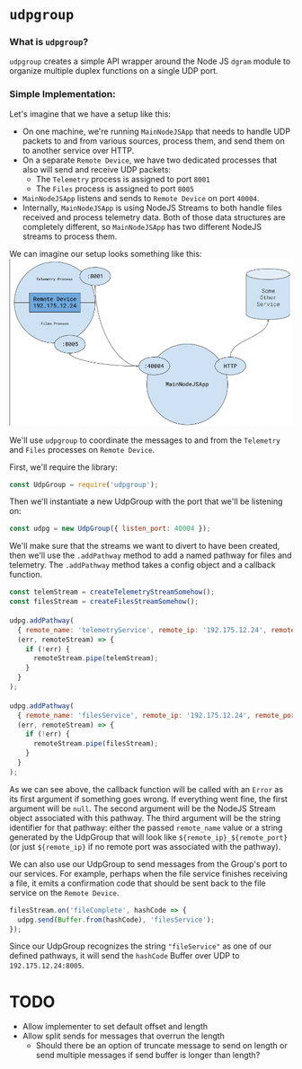 # `udpgroup`

### What is `udpgroup`?
`udpgroup` creates a simple API wrapper around the Node JS `dgram` module to organize multiple duplex functions on a single UDP port.

### Simple Implementation:

Let's imagine that we have a setup like this:
* On one machine, we're running `MainNodeJSApp` that needs to handle UDP packets to and from various sources, process them, and send them on to another service over HTTP.
* On a separate `Remote Device`, we have two dedicated processes that also will send and receive UDP packets:
  * The `Telemetry` process is assigned to port `8001`
  * The `Files` process is assigned to port `8005`
* `MainNodeJSApp` listens and sends to `Remote Device` on port `40004`.
* Internally, `MainNodeJSApp` is using NodeJS Streams to both handle files received and process telemetry data. Both of those data structures are completely different, so `MainNodeJSApp` has two different NodeJS streams to process them.

We can imagine our setup looks something like this:
<img src="./udpgroup_diagram.png">

We'll use `udpgroup` to coordinate the messages to and from the `Telemetry` and `Files` processes on `Remote Device`.

First, we'll require the library:
```js
const UdpGroup = require('udpgroup');
```

Then we'll instantiate a new UdpGroup with the port that we'll be listening on:
```js
const udpg = new UdpGroup({ listen_port: 40004 });
```

We'll make sure that the streams we want to divert to have been created, then we'll use the `.addPathway` method to add a named pathway for files and telemetry. The `.addPathway` method takes a config object and a callback function.
```js
const telemStream = createTelemetryStreamSomehow();
const filesStream = createFilesStreamSomehow();

udpg.addPathway(
  { remote_name: 'telemetryService', remote_ip: '192.175.12.24', remote_port: 8001 },
  (err, remoteStream) => {
    if (!err) {
      remoteStream.pipe(telemStream);
    }
  }
);

udpg.addPathway(
  { remote_name: 'filesService', remote_ip: '192.175.12.24', remote_port: 8005 },
  (err, remoteStream) => {
    if (!err) {
      remoteStream.pipe(filesStream);
    }
  }
);
```
As we can see above, the callback function will be called with an `Error` as its first argument if something goes wrong. If everything went fine, the first argument will be `null`. The second argument will be the NodeJS Stream object associated with this pathway. The third argument will be the string identifier for that pathway: either the passed `remote_name` value or a string generated by the UdpGroup that will look like `${remote_ip}_${remote_port}` (or just `${remote_ip}` if no remote port was associated with the pathway).

We can also use our UdpGroup to send messages from the Group's port to our services. For example, perhaps when the file service finishes receiving a file, it emits a confirmation code that should be sent back to the file service on the `Remote Device`.

```js
filesStream.on('fileComplete', hashCode => {
  udpg.send(Buffer.from(hashCode), 'filesService');
});
```
Since our UdpGroup recognizes the string `"fileService"` as one of our defined pathways, it will send the `hashCode` Buffer over UDP to `192.175.12.24:8005`.

# TODO
* Allow implementer to set default offset and length
* Allow split sends for messages that overrun the length
  - Should there be an option of truncate message to send on length or send multiple messages if send buffer is longer than length?

